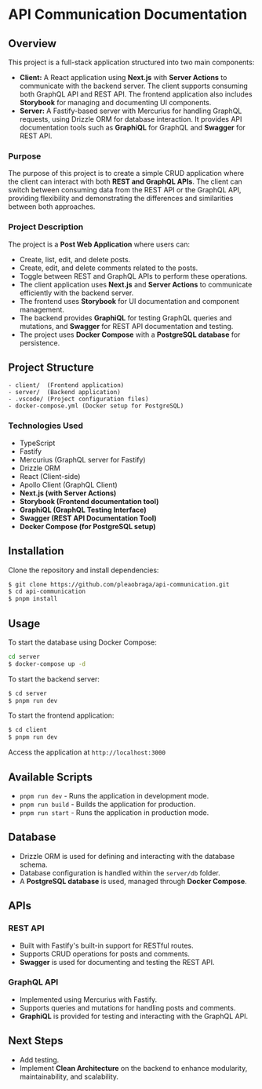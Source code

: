 # API Communication Documentation

## Overview

This project is a full-stack application structured into two main components:

- **Client:** A React application using **Next.js** with **Server Actions** to communicate with the backend server. The client supports consuming both GraphQL API and REST API. The frontend application also includes **Storybook** for managing and documenting UI components.
- **Server:** A Fastify-based server with Mercurius for handling GraphQL requests, using Drizzle ORM for database interaction. It provides API documentation tools such as **GraphiQL** for GraphQL and **Swagger** for REST API.

### Purpose

The purpose of this project is to create a simple CRUD application where the client can interact with both **REST and GraphQL APIs**. The client can switch between consuming data from the REST API or the GraphQL API, providing flexibility and demonstrating the differences and similarities between both approaches.

### Project Description

The project is a **Post Web Application** where users can:

- Create, list, edit, and delete posts.
- Create, edit, and delete comments related to the posts.
- Toggle between REST and GraphQL APIs to perform these operations.
- The client application uses **Next.js** and **Server Actions** to communicate efficiently with the backend server.
- The frontend uses **Storybook** for UI documentation and component management.
- The backend provides **GraphiQL** for testing GraphQL queries and mutations, and **Swagger** for REST API documentation and testing.
- The project uses **Docker Compose** with a **PostgreSQL database** for persistence.

## Project Structure

```
- client/  (Frontend application)
- server/  (Backend application)
- .vscode/ (Project configuration files)
- docker-compose.yml (Docker setup for PostgreSQL)
```

### Technologies Used

- TypeScript
- Fastify
- Mercurius (GraphQL server for Fastify)
- Drizzle ORM
- React (Client-side)
- Apollo Client (GraphQL Client)
- **Next.js (with Server Actions)**
- **Storybook (Frontend documentation tool)**
- **GraphiQL (GraphQL Testing Interface)**
- **Swagger (REST API Documentation Tool)**
- **Docker Compose (for PostgreSQL setup)**

## Installation

Clone the repository and install dependencies:

```bash
$ git clone https://github.com/pleaobraga/api-communication.git
$ cd api-communication
$ pnpm install
```

## Usage

To start the database using Docker Compose:

```bash
cd server
$ docker-compose up -d
```

To start the backend server:

```bash
$ cd server
$ pnpm run dev
```

To start the frontend application:

```bash
$ cd client
$ pnpm run dev
```

Access the application at `http://localhost:3000`

## Available Scripts

- `pnpm run dev` - Runs the application in development mode.
- `pnpm run build` - Builds the application for production.
- `pnpm run start` - Runs the application in production mode.

## Database

- Drizzle ORM is used for defining and interacting with the database schema.
- Database configuration is handled within the `server/db` folder.
- A **PostgreSQL database** is used, managed through **Docker Compose**.

## APIs

### REST API

- Built with Fastify's built-in support for RESTful routes.
- Supports CRUD operations for posts and comments.
- **Swagger** is used for documenting and testing the REST API.

### GraphQL API

- Implemented using Mercurius with Fastify.
- Supports queries and mutations for handling posts and comments.
- **GraphiQL** is provided for testing and interacting with the GraphQL API.

## Next Steps

- Add testing.
- Implement **Clean Architecture** on the backend to enhance modularity, maintainability, and scalability.
